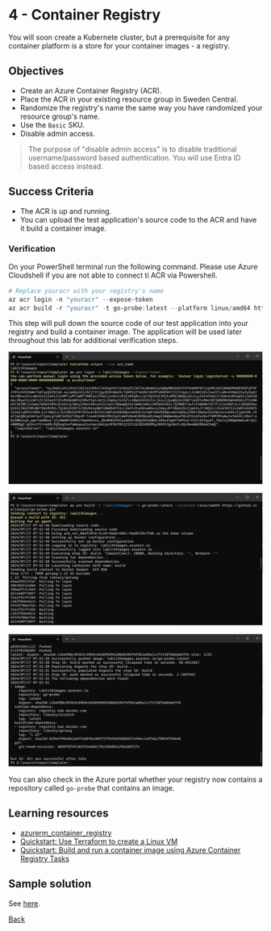 # 4 - Container Registry
You will soon create a Kubernete cluster, but a prerequisite for any container platform is a store for your container images - a registry. 

## Objectives
- Create an Azure Container Registry (ACR).
- Place the ACR in your existing resource group in Sweden Central.
- Randomize the registry's name the same way you have randomized your resource group's name.
- Use the `Basic` SKU.
- Disable admin access.

> The purpose of "disable admin access" is to disable traditional username/password based authentication. You will use Entra ID based access instead.

## Success Criteria
- The ACR is up and running.
- You can upload the test application's source code to the ACR and have it build a container image. 

### Verification
On your PowerShell terminal run the following command. Please use Azure Cloudshell if you are not able to connect ti ACR via Powershell.

```powershell
# Replace youracr with your registry's name 
az acr login -n "youracr" --expose-token
az acr build -r "youracr" -t go-probe:latest --platform linux/amd64 https://github.com/joergjo/go-probe.git
```

This step will pull down the source code of our test application into your registry and build a container image. The application will be used later throughout this lab for additional verification steps. 

![Log in to ACR](media/acr-login.png)

![Running the container image build in ACR](media/acr-build-1.png)

![Completed container image build](media/acr-build-2.png)

You can also check in the Azure portal whether your registry now contains a repository called `go-probe` that contains an image.



## Learning resources
- [azurerm_container_registry](https://registry.terraform.io/providers/hashicorp/azurerm/latest/docs/resources/container_registry)
- [Quickstart: Use Terraform to create a Linux VM](https://learn.microsoft.com/en-us/azure/virtual-machines/linux/quick-create-terraform?tabs=azure-cli)
- [Quickstart: Build and run a container image using Azure Container Registry Tasks](https://learn.microsoft.com/en-us/azure/container-registry/container-registry-quickstart-task-cli)


## Sample solution
See [here](../../solutions/chapter-7/ch-04/).

[Back](./README.md)